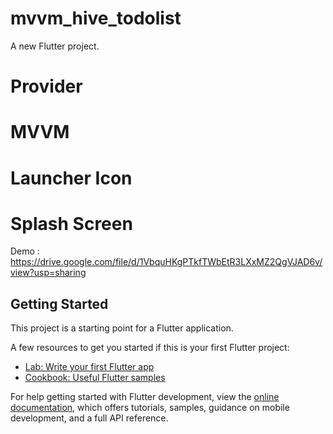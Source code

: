 # mvvm_hive_todolist

A new Flutter project.
# Provider
# MVVM
# Launcher Icon
# Splash Screen
Demo :
https://drive.google.com/file/d/1VbquHKgPTkfTWbEtR3LXxMZ2QgVJAD6v/view?usp=sharing
## Getting Started

This project is a starting point for a Flutter application.


A few resources to get you started if this is your first Flutter project:

- [Lab: Write your first Flutter app](https://docs.flutter.dev/get-started/codelab)
- [Cookbook: Useful Flutter samples](https://docs.flutter.dev/cookbook)

For help getting started with Flutter development, view the
[online documentation](https://docs.flutter.dev/), which offers tutorials,
samples, guidance on mobile development, and a full API reference.
